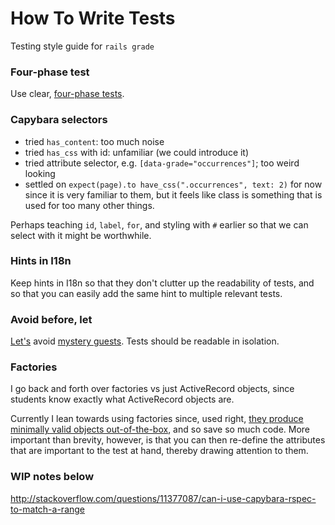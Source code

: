 # How To Write Tests

Testing style guide for `rails grade`

### Four-phase test

Use clear, [four-phase tests](https://robots.thoughtbot.com/four-phase-test).

### Capybara selectors

- tried `has_content`: too much noise
- tried `has_css` with id: unfamiliar (we could introduce it)
- tried attribute selector, e.g. `[data-grade="occurrences"]`; too weird looking
- settled on `expect(page).to have_css(".occurrences", text: 2)` for now since it is very familiar to them, but it feels like class is something that is used for too many other things.

Perhaps teaching `id`, `label`, `for`, and styling with `#` earlier so that we can select with it might be worthwhile.

### Hints in I18n

Keep hints in I18n so that they don't clutter up the readability of tests, and so that you can easily add the same hint to multiple relevant tests.

### Avoid before, let

[Let's](https://robots.thoughtbot.com/lets-not#will-our-mystery-guest-please-leave) avoid [mystery guests](https://robots.thoughtbot.com/mystery-guest). Tests should be readable in isolation.

### Factories

I go back and forth over factories vs just ActiveRecord objects, since students know exactly what ActiveRecord objects are.

Currently I lean towards using factories since, used right, [they produce minimally valid objects out-of-the-box](https://robots.thoughtbot.com/factories-should-be-the-bare-minimum), and so save so much code. More important than brevity, however, is that you can then re-define the attributes that are important to the test at hand, thereby drawing attention to them.

### WIP notes below

http://stackoverflow.com/questions/11377087/can-i-use-capybara-rspec-to-match-a-range


